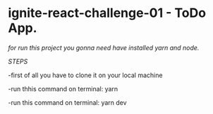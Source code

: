 # ignite-react-challenge-01 - ToDo App.

*for run this project you gonna need have installed yarn and node.*

*STEPS*
  
  -first of all you have to clone it on your local machine
  
  -run thhis command on terminal: yarn
  
  -run this command on terminal: yarn dev
